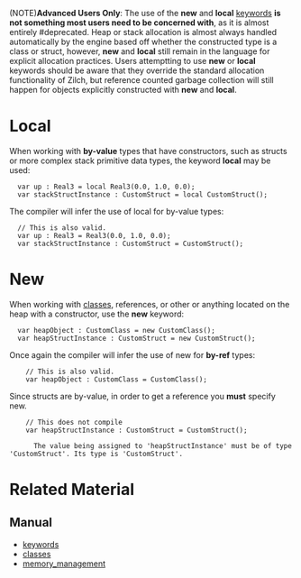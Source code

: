 (NOTE)**Advanced Users Only**: The use of the **new** and **local** [keywords](https://github.com/ArendDanielek/ZeroDocsTest/blob/master/zero_editor_documentation/zeromanual/zilch_in_zero/keywords.markdown) __**is not something most users need to be concerned with**__, as it is almost entirely #deprecated. Heap or stack allocation is almost always handled automatically by the engine based off whether the constructed type is a class or struct, however, **new** and **local** still remain in the language for explicit allocation practices. Users attemptting to use **new** or **local** keywords should be aware that they override the standard allocation functionality of Zilch, but reference counted garbage collection will still happen for objects explicitly constructed with **new** and **local**.

 # Local

When working with **by-value** types that have constructors, such as structs or more complex stack primitive data types, the keyword **local** may be used:

```lang=csharp
  var up : Real3 = local Real3(0.0, 1.0, 0.0);
  var stackStructInstance : CustomStruct = local CustomStruct();
```

The compiler will infer the use of local for by-value types:
```lang=csharp
  // This is also valid.
  var up : Real3 = Real3(0.0, 1.0, 0.0);
  var stackStructInstance : CustomStruct = CustomStruct();
```

 # New

When working with [classes](https://github.com/ArendDanielek/ZeroDocsTest/blob/master/zero_editor_documentation/zeromanual/zilch_in_zero/classes.markdown), references, or other or anything located on the heap with a constructor, use the **new** keyword:

```lang=csharp
  var heapObject : CustomClass = new CustomClass();
  var heapStructInstance : CustomStruct = new CustomStruct();
```

Once again the compiler will infer the use of new for **by-ref** types:

```lang=csharp
    // This is also valid.
    var heapObject : CustomClass = CustomClass();
```

Since structs are by-value, in order to get a reference you **must** specify new.

```lang=csharp
    // This does not compile
    var heapStructInstance : CustomStruct = CustomStruct();
```

```name=Console Output
      The value being assigned to 'heapStructInstance' must be of type 'CustomStruct'. Its type is 'CustomStruct'.
```

 # Related Material
 ## Manual
- [keywords](https://github.com/ArendDanielek/ZeroDocsTest/blob/master/zero_editor_documentation/zeromanual/zilch_in_zero/keywords.markdown)
- [classes](https://github.com/ArendDanielek/ZeroDocsTest/blob/master/zero_editor_documentation/zeromanual/zilch_in_zero/classes.markdown)
- [memory_management](https://github.com/ArendDanielek/ZeroDocsTest/blob/master/zero_editor_documentation/zeromanual/zilch_in_zero/memory_management.markdown) 
  
  
  
  
  
  
  

 